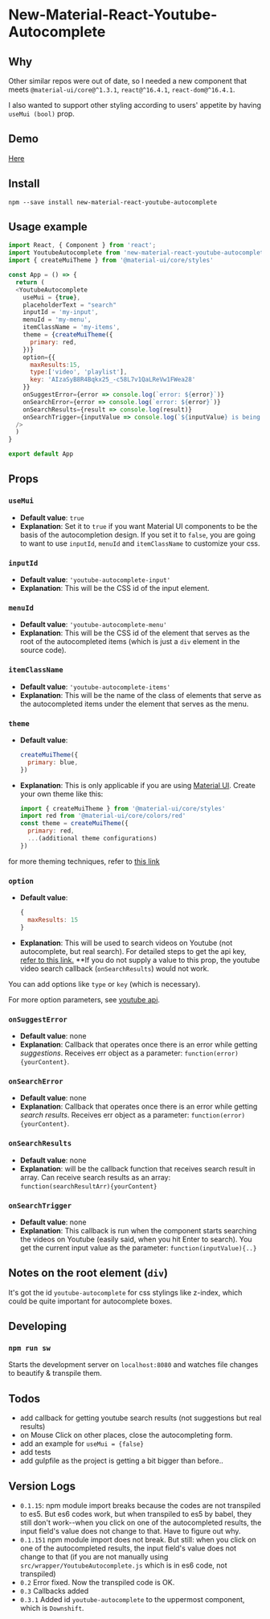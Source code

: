 # New-Material-React-Youtube-Autocomplete

## Why
Other similar repos were out of date, so I needed a new component that meets `@material-ui/core@^1.3.1`, `react@^16.4.1`, `react-dom@^16.4.1`. 

I also wanted to support other styling according to users' appetite by having `useMui (bool)` prop. 

## Demo
[Here](https://9oelm.github.io/new-material-react-youtube-autocomplete/)

## Install
```
npm --save install new-material-react-youtube-autocomplete
```

## Usage example
```javascript
import React, { Component } from 'react';
import YoutubeAutocomplete from 'new-material-react-youtube-autocomplete';
import { createMuiTheme } from '@material-ui/core/styles'

const App = () => {
  return (
  <YoutubeAutocomplete
    useMui = {true},
    placeholderText = "search"
    inputId = 'my-input',
    menuId = 'my-menu',
    itemClassName = 'my-items',
    theme = {createMuiTheme({
      primary: red,
    })}
    option={{
      maxResults:15,
      type:['video', 'playlist'],
      key: 'AIzaSyB8R4Bqkx25_-c58L7v1QaLReVw1FWea28'
    }}
    onSuggestError={error => console.log(`error: ${error}`)}
    onSearchError={error => console.log(`error: ${error}`)}
    onSearchResults={result => console.log(result)}
    onSearchTrigger={inputValue => console.log(`${inputValue} is being searched.`)}
  />
  )
}

export default App
```
## Props

### `useMui`
* **Default value**: `true`
* **Explanation**: Set it to `true` if you want Material UI components to be the basis of the autocompletion design. If you set it to `false`, you are going to want to use `inputId`, `menuId` and `itemClassName` to customize your css.

### `inputId`
* **Default value**: `'youtube-autocomplete-input'`
* **Explanation**: This will be the CSS id of the input element. 

### `menuId`
* **Default value**: `'youtube-autocomplete-menu'`
* **Explanation**: This will be the CSS id of the element that serves as the root of the autocompleted items (which is just a `div` element in the source code). 

### `itemClassName` 
* **Default value**: `'youtube-autocomplete-items'`
* **Explanation**: This will be the name of the class of elements that serve as the autocompleted items under the element that serves as the menu.

### `theme`
* **Default value**: 
  ```javascript
  createMuiTheme({
    primary: blue,
  })
  ```
* **Explanation**: This is only applicable if you are using [Material UI](https://github.com/mui-org/material-ui). Create your own theme like this:
  ```javascript
  import { createMuiTheme } from '@material-ui/core/styles'
  import red from '@material-ui/core/colors/red'
  const theme = createMuiTheme({
    primary: red,
    ...(additional theme configurations)
  })
  ```

for more theming techniques, refer to [this link](https://stackoverflow.com/questions/34971998/how-to-apply-custom-theme-in-material-ui)
### `option`
* **Default value**: 
  ```javascript
  {
    maxResults: 15
  }
  ```
* **Explanation**: This will be used to search videos on Youtube (not autocomplete, but real search). For detailed steps to get the api key, [refer to this link.](https://www.slickremix.com/docs/get-api-key-for-youtube/) **If you do not supply a value to this prop, the youtube video search callback (`onSearchResults`) would not work.

You can add options like `type` or `key` (which is necessary).

For more option parameters, see [youtube api](https://developers.google.com/youtube/v3/docs/search/list).

### `onSuggestError`
* **Default value**: none
* **Explanation**: Callback that operates once there is an error while getting *suggestions*. Receives err object as a parameter: `function(error){yourContent}`.

### `onSearchError`
* **Default value**: none
* **Explanation**: Callback that operates once there is an error while getting *search results*. Receives err object as a parameter: `function(error){yourContent}`.

### `onSearchResults`
* **Default value**: none
* **Explanation**: will be the callback function that receives search result in array. Can receive search results as an array: `function(searchResultArr){yourContent}`

### `onSearchTrigger`
* **Default value**: none
* **Explanation**: This callback is run when the component starts searching the videos on Youtube (easily said, when you hit Enter to search). You get the current input value as the parameter: `function(inputValue){..}`

## Notes on the root element (`div`)
It's got the id `youtube-autocomplete` for css stylings like z-index, which could be quite important for autocomplete boxes. 

## Developing

### `npm run sw`
Starts the development server on `localhost:8080` and watches file changes to beautify & transpile them.

## Todos
* add callback for getting youtube search results (not suggestions but real results)
* on Mouse Click on other places, close the autocompleting form.
* add an example for `useMui = {false}`
* add tests
* add gulpfile as the project is getting a bit bigger than before..

## Version Logs 
* `0.1.15`: npm module import breaks because the codes are not transpiled to es5. But es6 codes work, but when transpiled to es5 by babel, they still don't work--when you click on one of the autocompleted results, the input field's value does not change to that. Have to figure out why. 
* `0.1.151` npm module import does not break. But still: when you click on one of the autocompleted results, the input field's value does not change to that (if you are not manually using `src/wrapper/YoutubeAutocomplete.js` which is in es6 code, not transpiled)
* `0.2` Error fixed. Now the transpiled code is OK.
* `0.3` Callbacks added
* `0.3.1` Added id `youtube-autocomplete` to the uppermost component, which is `Downshift`.